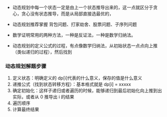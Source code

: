 - 动态规划中每一个状态一定是由上一个状态推导出来的，这一点就区分于贪心，贪心没有状态推导，而是从局部直接选最优的，

- 动态规划推荐掌握 背包问题、打家劫舍、股票问题、子序列问题

- 数学证明常用的两种方法，一种是反证法，一种是数学归纳法。

- 动态规划的定义公式的过程，有点像数学归纳法，从初始状态一点点向上推（类似递归的过程），然后找到

### 动态规划解题步骤

1. 定义状态：明确定义的 dp[i]代表的什么意义，保存的值是什么意义
2. 递推公式（找到状态转移方程）：基本格式就是 dp[i] = xxxxx
3. 确定初始化：这样子递归或者遍历的时候，能够递归到最后初始化向上推到出实际，或者从 0 推导出 i 的结果
4. 遍历顺序
5. 计算最终结果
